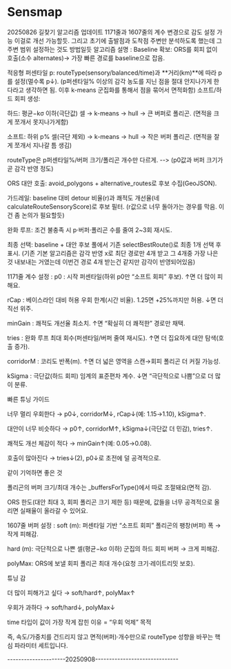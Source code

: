 # Sensmap
20250826 길찾기 알고리즘 업데이트
1171줄과 1607줄의 계수 변경으로 감도 설정 가능 이걸로 개선 가능할듯. 그리고 초기에 출발점과 도착점 주변만 분석하도록 했는데 그 주변 범위 설정하는 것도 방법일듯
알고리즘 설명 :
Baseline 확보: ORS를 회피 없이 호출(소수 alternates)→ 가장 빠른 경로를 baseline으로 잡음.

적응형 퍼센타일 p: routeType(sensory/balanced/time)과 **거리(km)**에 따라 p를 설정(멀수록 p↓).
(p퍼센타일% 이상의 감각 농도를 지닌 점을 절대 안지나가게 한다라고 생각하면 됨. 이후 k-means 군집화를 통해서 점을 묶어서 면적화함)
소프트/하드 회피 생성:

하드: 평균−kσ 이하(극단값) 셀 → k-means → hull → 큰 버퍼로 폴리곤.
(면적을 크게 쪼개서 못지나가게함)

소프트: 하위 p% 셀(극단 제외) → k-means → hull → 작은 버퍼 폴리곤.
(면적을 잘게 쪼개서 지나갈 틈 생김)

routeType은 p퍼센타일%/버퍼 크기/폴리곤 개수만 다르게. --> (p0값과 버퍼 크기가 곧 감각 반영 정도)

ORS 대안 호출: avoid_polygons + alternative_routes로 후보 수집(GeoJSON).

가드레일: baseline 대비 detour 비율(r)과 쾌적도 개선율(네 calculateRouteSensoryScore)로 후보 필터. (r값으로 너무 돌아가는 경우를 막음. 이건 좀 논의가 필요할듯)

완화 루프: 조건 불충족 시 p·버퍼·폴리곤 수를 줄여 2~3회 재시도.

최종 선택: baseline + 대안 후보 풀에서 기존 selectBestRoute()로 최종 1개 선택 후 표시.
(기존 기본 알고리즘은 감각 반영 x로 최단 경로만 4개 받고 그 4개중 가장 나은 것 내보내는 거였는데 이번건 경로 4개 받는건 같지만 감각이 반영되어있음)



1171줄 계수 설정 :
p0 : 시작 퍼센타일(하위 p0만 “소프트 회피” 후보). ↑면 더 많이 피해요.

rCap : 베이스라인 대비 허용 우회 한계(시간 비율). 1.25면 +25%까지만 허용. ↓면 더 직선 위주.

minGain : 쾌적도 개선율 최소치. ↑면 “확실히 더 쾌적한” 경로만 채택.

tries : 완화 루프 최대 회수(퍼센타일/버퍼 줄여 재시도). ↑면 더 집요하게 대안 탐색(호출 증가).

corridorM : 코리도 반폭(m). ↑면 더 넓은 영역을 스캔→회피 폴리곤 더 커질 가능성.

kSigma : 극단값(하드 회피) 임계의 표준편차 계수. ↓면 “극단적으로 나쁨”으로 더 많이 분류.

빠른 튜닝 가이드

너무 멀리 우회한다 → p0↓, corridorM↓, rCap↓(예: 1.15→1.10), kSigma↑.

대안이 너무 비슷하다 → p0↑, corridorM↑, kSigma↓(극단값 더 민감), tries↑.

쾌적도 개선 체감이 적다 → minGain↑(예: 0.05→0.08).

호출이 많아진다 → tries↓(2), p0↓로 초전에 덜 공격적으로.

같이 기억하면 좋은 것

폴리곤의 버퍼 크기/최대 개수는 _buffersForType()에서 따로 조절돼요(면적 감).

ORS 한도(대안 최대 3, 회피 폴리곤 크기 제한 등) 때문에, 값들을 너무 공격적으로 올리면 실패율이 올라갈 수 있어요.





1607줄 버퍼 설정 :
soft (m): 퍼센타일 기반 “소프트 회피” 폴리곤의 팽창(버퍼) 폭 → 작게 피해감.

hard (m): 극단적으로 나쁜 셀(평균−kσ 이하) 군집의 하드 회피 버퍼 → 크게 피해감.

polyMax: ORS에 보낼 회피 폴리곤 최대 개수(요청 크기·레이트리밋 보호).

튜닝 감

더 많이 피해가고 싶다 → soft/hard↑, polyMax↑

우회가 과하다 → soft/hard↓, polyMax↓

time 타입이 값이 가장 작게 잡힌 이유 = “우회 억제” 목적

즉, 속도/가중치를 건드리지 않고 면적(버퍼)·개수만으로 routeType 성향을 바꾸는 핵심 파라미터 세트입니다.

---------------------20250908------------------------------
